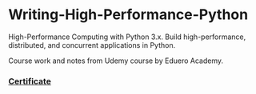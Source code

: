 # Writing-High-Performance-Python
High-Performance Computing with Python 3.x. Build high-performance, distributed, and concurrent applications in Python. 

Course work and notes from Udemy course by Eduero Academy.

### [Certificate](https://nlb.udemy.com/certificate/UC-d8173340-32c7-4682-95e7-656c1bb71c9d/)
